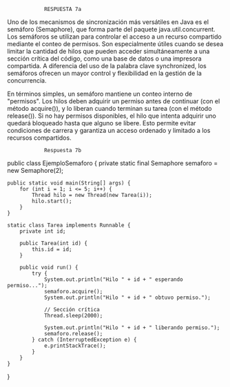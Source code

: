                RESPUESTA 7a
Uno de los mecanismos de sincronización más versátiles en Java es el semáforo (Semaphore), que forma parte del paquete java.util.concurrent. Los semáforos se utilizan para controlar el acceso a un recurso compartido mediante el conteo de permisos. Son especialmente útiles cuando se desea limitar la cantidad de hilos que pueden acceder simultáneamente a una sección crítica del código, como una base de datos o una impresora compartida. A diferencia del uso de la palabra clave synchronized, los semáforos ofrecen un mayor control y flexibilidad en la gestión de la concurrencia.

En términos simples, un semáforo mantiene un conteo interno de "permisos". Los hilos deben adquirir un permiso antes de continuar (con el método acquire()), y lo liberan cuando terminan su tarea (con el método release()). Si no hay permisos disponibles, el hilo que intenta adquirir uno quedará bloqueado hasta que alguno se libere. Esto permite evitar condiciones de carrera y garantiza un acceso ordenado y limitado a los recursos compartidos.


                Respuesta 7b
public class EjemploSemaforo {
    private static final Semaphore semaforo = new Semaphore(2);

    public static void main(String[] args) {
        for (int i = 1; i <= 5; i++) {
            Thread hilo = new Thread(new Tarea(i));
            hilo.start();
        }
    }

    static class Tarea implements Runnable {
        private int id;

        public Tarea(int id) {
            this.id = id;
        }

        public void run() {
            try {
                System.out.println("Hilo " + id + " esperando permiso...");
                semaforo.acquire();
                System.out.println("Hilo " + id + " obtuvo permiso.");

                // Sección crítica
                Thread.sleep(2000);

                System.out.println("Hilo " + id + " liberando permiso.");
                semaforo.release();
            } catch (InterruptedException e) {
                e.printStackTrace();
            }
        }
    }
}